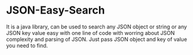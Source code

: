 # JSON-Easy-Search
It is a java library, can be used to search any JSON object or string or any JSON key value easy with one line of code with worring about JSON complexity and parsing of JSON. Just pass JSON object and key of value you need to find.
